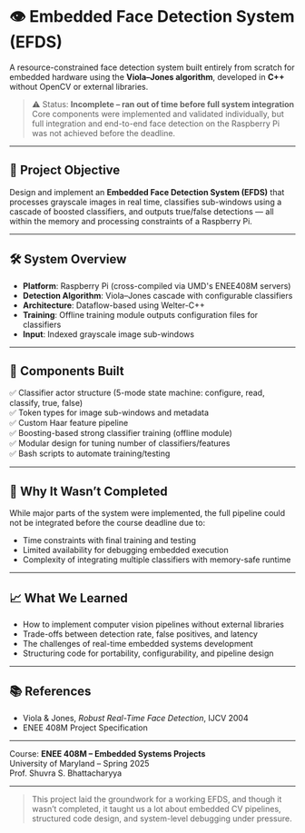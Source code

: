 # 👁️ Embedded Face Detection System (EFDS)

A resource-constrained face detection system built entirely from scratch for embedded hardware using the **Viola–Jones algorithm**, developed in **C++** without OpenCV or external libraries.

> ⚠️ Status: **Incomplete – ran out of time before full system integration**
> Core components were implemented and validated individually, but full integration and end-to-end face detection on the Raspberry Pi was not achieved before the deadline.

---

## 🎯 Project Objective

Design and implement an **Embedded Face Detection System (EFDS)** that processes grayscale images in real time, classifies sub-windows using a cascade of boosted classifiers, and outputs true/false detections — all within the memory and processing constraints of a Raspberry Pi.

---

## 🛠️ System Overview

- **Platform**: Raspberry Pi (cross-compiled via UMD's ENEE408M servers)
- **Detection Algorithm**: Viola–Jones cascade with configurable classifiers
- **Architecture**: Dataflow-based using Welter-C++
- **Training**: Offline training module outputs configuration files for classifiers
- **Input**: Indexed grayscale image sub-windows

---

## 🧩 Components Built

✅ Classifier actor structure (5-mode state machine: configure, read, classify, true, false)  
✅ Token types for image sub-windows and metadata  
✅ Custom Haar feature pipeline  
✅ Boosting-based strong classifier training (offline module)  
✅ Modular design for tuning number of classifiers/features  
✅ Bash scripts to automate training/testing

---

## 🚧 Why It Wasn’t Completed

While major parts of the system were implemented, the full pipeline could not be integrated before the course deadline due to:
- Time constraints with final training and testing
- Limited availability for debugging embedded execution
- Complexity of integrating multiple classifiers with memory-safe runtime

---

## 📈 What We Learned

- How to implement computer vision pipelines without external libraries  
- Trade-offs between detection rate, false positives, and latency  
- The challenges of real-time embedded systems development  
- Structuring code for portability, configurability, and pipeline design

---

## 📚 References

- Viola & Jones, *Robust Real-Time Face Detection*, IJCV 2004  
- ENEE 408M Project Specification

---

Course: **ENEE 408M – Embedded Systems Projects**  
University of Maryland – Spring 2025  
Prof. Shuvra S. Bhattacharyya

---

> This project laid the groundwork for a working EFDS, and though it wasn’t completed, it taught us a lot about embedded CV pipelines, structured code design, and system-level debugging under pressure.
